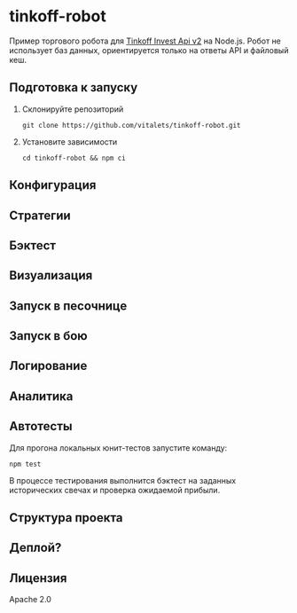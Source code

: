 # tinkoff-robot
Пример торгового робота для [Tinkoff Invest Api v2](https://tinkoff.github.io/investAPI/) на Node.js.
Робот не использует баз данных, ориентируется только на ответы API и файловый кеш.

## Подготовка к запуску
1. Склонируйте репозиторий
   ```
   git clone https://github.com/vitalets/tinkoff-robot.git
   ```
2. Установите зависимости
   ```
   cd tinkoff-robot && npm ci
   ```

## Конфигурация

## Стратегии

## Бэктест

## Визуализация

## Запуск в песочнице

## Запуск в бою

## Логирование

## Аналитика

## Автотесты
Для прогона локальных юнит-тестов запустите команду:
```
npm test
```
В процессе тестирования выполнится бэктест на заданных исторических свечах и проверка ожидаемой прибыли.

## Структура проекта
## Деплой?


## Лицензия
Apache 2.0
